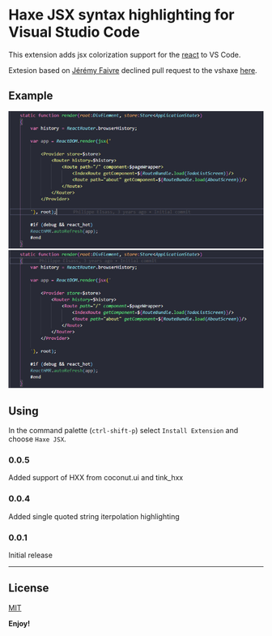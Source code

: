 # Haxe JSX syntax highlighting for Visual Studio Code

This extension adds jsx colorization support for the [react](https://github.com/massiveinteractive/haxe-react) to VS Code.

Extesion based on [Jérémy Faivre](https://github.com/jeremyfa) declined pull request to the vshaxe [here](https://github.com/vshaxe/haxe-TmLanguage/pull/30).

## Example

![without extension](https://raw.githubusercontent.com/influrium/vscode-haxe-jsx/master/images/sample-code-off.png)
![with extension](https://raw.githubusercontent.com/influrium/vscode-haxe-jsx/master/images/sample-code-on.png)

## Using

In the command palette (`ctrl-shift-p`) select `Install Extension` and choose `Haxe JSX`.

### 0.0.5

Added support of HXX from coconut.ui and tink_hxx

### 0.0.4

Added single quoted string iterpolation highlighting

### 0.0.1

Initial release

-----------------------------------------------------------------------------------------------------------

## License

[MIT](LICENSE)

**Enjoy!**
